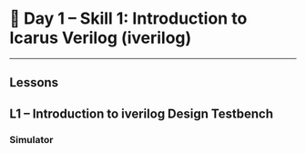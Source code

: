 # 🔹 Day 1 – Skill 1: Introduction to Icarus Verilog (iverilog)

---

## Lessons

## L1 – Introduction to iverilog Design Testbench

### Simulator

